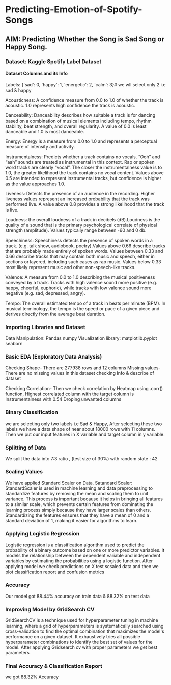 # Predicting-Emotion-of-Spotify-Songs
## AIM: Predicting Whether the Song is Sad Song or Happy Song.

### Dataset: Kaggle Spotify Label Dataset

#### Dataset Columns and its Info

Labels: {'sad': 0, 'happy': 1, 'energetic': 2, 'calm': 3}# we wll select only 2 i.e sad & happy

Acousticness: A confidence measure from 0.0 to 1.0 of whether the track is acoustic. 1.0 represents high confidence the track is acoustic.

Danceability: Danceability describes how suitable a track is for dancing based on a combination of musical elements including tempo, rhythm stability, beat strength, and overall regularity. A value of 0.0 is least danceable and 1.0 is most danceable.

Energy: Energy is a measure from 0.0 to 1.0 and represents a perceptual measure of intensity and activity.

Instrumentalness: Predicts whether a track contains no vocals. “Ooh” and “aah” sounds are treated as instrumental in this context. Rap or spoken word tracks are clearly “vocal”. The closer the instrumentalness value is to 1.0, the greater likelihood the track contains no vocal content. Values above 0.5 are intended to represent instrumental tracks, but confidence is higher as the value approaches 1.0.

Liveness: Detects the presence of an audience in the recording. Higher liveness values represent an increased probability that the track was performed live. A value above 0.8 provides a strong likelihood that the track is live.

Loudness: the overall loudness of a track in decibels (dB).Loudness is the quality of a sound that is the primary psychological correlate of physical strength (amplitude). Values typically range between -60 and 0 db.

Speechiness: Speechiness detects the presence of spoken words in a track. (e.g. talk show, audiobook, poetry).Values above 0.66 describe tracks that are probably made entirely of spoken words. Values between 0.33 and 0.66 describe tracks that may contain both music and speech, either in sections or layered, including such cases as rap music. Values below 0.33 most likely represent music and other non-speech-like tracks.

Valence: A measure from 0.0 to 1.0 describing the musical positiveness conveyed by a track. Tracks with high valence sound more positive (e.g. happy, cheerful, euphoric), while tracks with low valence sound more negative (e.g. sad, depressed, angry).

Tempo: The overall estimated tempo of a track in beats per minute (BPM). In musical terminology, the tempo is the speed or pace of a given piece and derives directly from the average beat duration.


### Importing Libraries and Dataset
Data Manipulation:
Pandas
numpy 
Visualization library:
matplotlib.pyplot
seaborn

### Basic EDA (Exploratory Data Analysis)
Checking Shape- There are 277938 rows and 12 columns 
Missing values- There are no missing values in this dataset
checking Info & describe of dataset

Checking Correlation- Then we check correlation by Heatmap using .corr() function, Highest correlated column with the target column is Instrumentalness with 0.54
Droping unwanted columns

### Binary Classification 
we are selecting only two labels i.e Sad & Happy, After selecting these two labels we have a data shape of near about 18000 rows with 11 columns.
Then we put our input features in X variable and target column in y variable.

### Splitting of Data
We split the data into 7:3 ratio , (test size of 30%) with random state : 42

### Scaling Values
We have applied Standard Scaler on Data.
Satandard Scaler:
StandardScaler is used in machine learning and data preprocessing to standardize features by removing the mean and scaling them to unit variance. This process is important because it helps in bringing all features to a similar scale, which prevents certain features from dominating the learning process simply because they have larger scales than others.
Standardizing the features ensures that they have a mean of 0 and a standard deviation of 1, making it easier for algorithms to learn.

### Applying Logistic Regression

Logistic regression is a classification algorithm used to predict the probability of a binary outcome based on one or more predictor variables. It models the relationship between the dependent variable and independent variables by estimating the probabilities using a logistic function.
After applying model we check predictions on X test scsaled data and then we plot classification report and confusion metrics

### Accuracy
Our model got 88.44% accuracy on train data & 88.32% on test data 

### Improving Model by GridSearch CV

GridSearchCV is a technique used for hyperparameter tuning in machine learning, where a grid of hyperparameters is systematically searched using cross-validation to find the optimal combination that maximizes the model's performance on a given dataset. It exhaustively tries all possible hyperparameter combinations to identify the best set of values for the model.
After applying Gridsearch cv with proper parameters we get best parameters 

### Final Accuracy & Classification Report
we got 88.32% Accuracy













